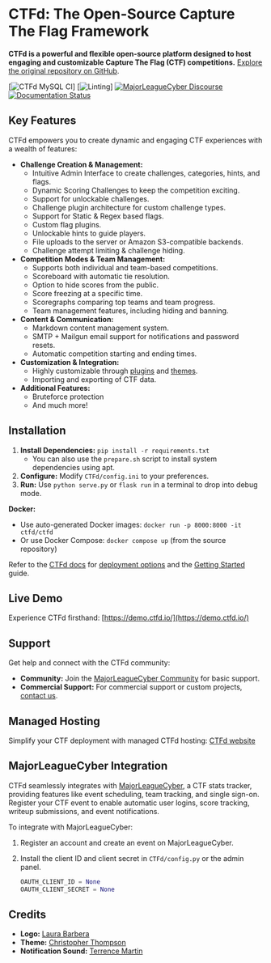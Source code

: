# CTFd: The Open-Source Capture The Flag Framework

**CTFd is a powerful and flexible open-source platform designed to host engaging and customizable Capture The Flag (CTF) competitions.**  [Explore the original repository on GitHub](https://github.com/CTFd/CTFd).

[![CTFd MySQL CI](https://github.com/CTFd/CTFd/workflows/CTFd%20MySQL%20CI/badge.svg?branch=master)]
[![Linting](https://github.com/CTFd/CTFd/workflows/Linting/badge.svg?branch=master)]
[![MajorLeagueCyber Discourse](https://img.shields.io/discourse/status?server=https%3A%2F%2Fcommunity.majorleaguecyber.org%2F)](https://community.majorleaguecyber.org/)
[![Documentation Status](https://api.netlify.com/api/v1/badges/6d10883a-77bb-45c1-a003-22ce1284190e/deploy-status)](https://docs.ctfd.io)

## Key Features

CTFd empowers you to create dynamic and engaging CTF experiences with a wealth of features:

*   **Challenge Creation & Management:**
    *   Intuitive Admin Interface to create challenges, categories, hints, and flags.
    *   Dynamic Scoring Challenges to keep the competition exciting.
    *   Support for unlockable challenges.
    *   Challenge plugin architecture for custom challenge types.
    *   Support for Static & Regex based flags.
    *   Custom flag plugins.
    *   Unlockable hints to guide players.
    *   File uploads to the server or Amazon S3-compatible backends.
    *   Challenge attempt limiting & challenge hiding.
*   **Competition Modes & Team Management:**
    *   Supports both individual and team-based competitions.
    *   Scoreboard with automatic tie resolution.
    *   Option to hide scores from the public.
    *   Score freezing at a specific time.
    *   Scoregraphs comparing top teams and team progress.
    *   Team management features, including hiding and banning.
*   **Content & Communication:**
    *   Markdown content management system.
    *   SMTP + Mailgun email support for notifications and password resets.
    *   Automatic competition starting and ending times.
*   **Customization & Integration:**
    *   Highly customizable through [plugins](https://docs.ctfd.io/docs/plugins/overview) and [themes](https://docs.ctfd.io/docs/themes/overview).
    *   Importing and exporting of CTF data.
*   **Additional Features:**
    *   Bruteforce protection
    *   And much more!

## Installation

1.  **Install Dependencies:** `pip install -r requirements.txt`
    *   You can also use the `prepare.sh` script to install system dependencies using apt.
2.  **Configure:** Modify `CTFd/config.ini` to your preferences.
3.  **Run:** Use `python serve.py` or `flask run` in a terminal to drop into debug mode.

**Docker:**

*   Use auto-generated Docker images:  `docker run -p 8000:8000 -it ctfd/ctfd`
*   Or use Docker Compose:  `docker compose up` (from the source repository)

Refer to the [CTFd docs](https://docs.ctfd.io/) for [deployment options](https://docs.ctfd.io/docs/deployment/installation) and the [Getting Started](https://docs.ctfd.io/tutorials/getting-started/) guide.

## Live Demo

Experience CTFd firsthand: [https://demo.ctfd.io/](https://demo.ctfd.io/)

## Support

Get help and connect with the CTFd community:

*   **Community:** Join the [MajorLeagueCyber Community](https://community.majorleaguecyber.org/) for basic support.
*   **Commercial Support:** For commercial support or custom projects, [contact us](https://ctfd.io/contact/).

## Managed Hosting

Simplify your CTF deployment with managed CTFd hosting: [CTFd website](https://ctfd.io/)

## MajorLeagueCyber Integration

CTFd seamlessly integrates with [MajorLeagueCyber](https://majorleaguecyber.org/), a CTF stats tracker, providing features like event scheduling, team tracking, and single sign-on. Register your CTF event to enable automatic user logins, score tracking, writeup submissions, and event notifications.

To integrate with MajorLeagueCyber:

1.  Register an account and create an event on MajorLeagueCyber.
2.  Install the client ID and client secret in `CTFd/config.py` or the admin panel.

    ```python
    OAUTH_CLIENT_ID = None
    OAUTH_CLIENT_SECRET = None
    ```

## Credits

*   **Logo:** [Laura Barbera](http://www.laurabb.com/)
*   **Theme:** [Christopher Thompson](https://github.com/breadchris)
*   **Notification Sound:** [Terrence Martin](https://soundcloud.com/tj-martin-composer)